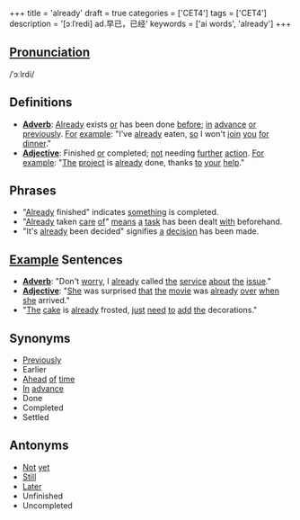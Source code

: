 +++
title = 'already'
draft = true
categories = ['CET4']
tags = ['CET4']
description = '[ɔːlˈredi] ad.早已，已经'
keywords = ['ai words', 'already']
+++

## [Pronunciation](/post/pronunciation/)
/ˈɔːlrdi/

## Definitions
- **[Adverb](/post/adverb/)**: [Already](/post/already/) exists [or](/post/or/) has been done [before](/post/before/); [in](/post/in/) [advance](/post/advance/) [or](/post/or/) [previously](/post/previously/). [For](/post/for/) [example](/post/example/): "I've [already](/post/already/) eaten, [so](/post/so/) I won't [join](/post/join/) [you](/post/you/) [for](/post/for/) [dinner](/post/dinner/)."
- **[Adjective](/post/adjective/)**: Finished [or](/post/or/) completed; [not](/post/not/) needing [further](/post/further/) [action](/post/action/). [For](/post/for/) [example](/post/example/): "[The](/post/the/) [project](/post/project/) is [already](/post/already/) done, thanks [to](/post/to/) [your](/post/your/) [help](/post/help/)."

## Phrases
- "[Already](/post/already/) finished" indicates [something](/post/something/) is completed.
- "[Already](/post/already/) taken [care](/post/care/) [of](/post/of/)" [means](/post/means/) [a](/post/a/) [task](/post/task/) has been dealt [with](/post/with/) beforehand.
- "It's [already](/post/already/) been decided" signifies [a](/post/a/) [decision](/post/decision/) has been made.

## [Example](/post/example/) Sentences
- **[Adverb](/post/adverb/)**: "Don't [worry](/post/worry/), I [already](/post/already/) called [the](/post/the/) [service](/post/service/) [about](/post/about/) [the](/post/the/) [issue](/post/issue/)."
- **[Adjective](/post/adjective/)**: "[She](/post/she/) was surprised [that](/post/that/) [the](/post/the/) [movie](/post/movie/) was [already](/post/already/) [over](/post/over/) [when](/post/when/) [she](/post/she/) arrived."
- "[The](/post/the/) [cake](/post/cake/) is [already](/post/already/) frosted, [just](/post/just/) [need](/post/need/) [to](/post/to/) [add](/post/add/) [the](/post/the/) decorations."

## Synonyms
- [Previously](/post/previously/)
- Earlier
- [Ahead](/post/ahead/) [of](/post/of/) [time](/post/time/)
- [In](/post/in/) [advance](/post/advance/)
- Done
- Completed
- Settled

## Antonyms
- [Not](/post/not/) [yet](/post/yet/)
- [Still](/post/still/)
- [Later](/post/later/)
- Unfinished
- Uncompleted

